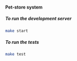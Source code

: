 #### Pet-store system



##### To run the development server
```bash
make start
```

##### To run the tests

```bash
make test
```
